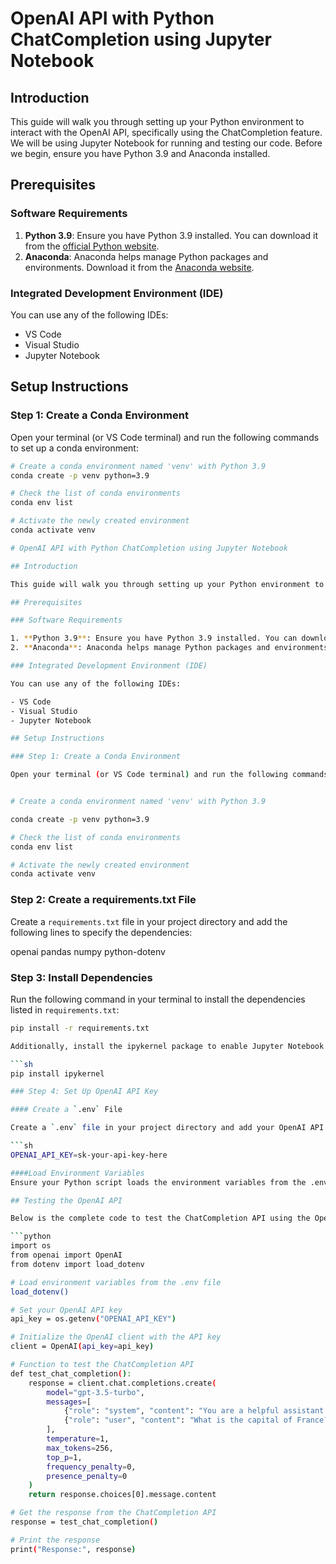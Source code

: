 # OpenAI API with Python ChatCompletion using Jupyter Notebook

## Introduction

This guide will walk you through setting up your Python environment to interact with the OpenAI API, specifically using the ChatCompletion feature. We will be using Jupyter Notebook for running and testing our code. Before we begin, ensure you have Python 3.9 and Anaconda installed.

## Prerequisites

### Software Requirements

1. **Python 3.9**: Ensure you have Python 3.9 installed. You can download it from the [official Python website](https://www.python.org/downloads/).
2. **Anaconda**: Anaconda helps manage Python packages and environments. Download it from the [Anaconda website](https://www.anaconda.com/products/individual).

### Integrated Development Environment (IDE)

You can use any of the following IDEs:

- VS Code
- Visual Studio
- Jupyter Notebook

## Setup Instructions

### Step 1: Create a Conda Environment

Open your terminal (or VS Code terminal) and run the following commands to set up a conda environment:

```sh
# Create a conda environment named 'venv' with Python 3.9
conda create -p venv python=3.9

# Check the list of conda environments
conda env list

# Activate the newly created environment
conda activate venv

# OpenAI API with Python ChatCompletion using Jupyter Notebook

## Introduction

This guide will walk you through setting up your Python environment to interact with the OpenAI API, specifically using the ChatCompletion feature. We will be using Jupyter Notebook for running and testing our code. Before we begin, ensure you have Python 3.9 and Anaconda installed.

## Prerequisites

### Software Requirements

1. **Python 3.9**: Ensure you have Python 3.9 installed. You can download it from the [official Python website](https://www.python.org/downloads/).
2. **Anaconda**: Anaconda helps manage Python packages and environments. Download it from the [Anaconda website](https://www.anaconda.com/products/individual).

### Integrated Development Environment (IDE)

You can use any of the following IDEs:

- VS Code
- Visual Studio
- Jupyter Notebook

## Setup Instructions

### Step 1: Create a Conda Environment

Open your terminal (or VS Code terminal) and run the following commands to set up a conda environment:


# Create a conda environment named 'venv' with Python 3.9

conda create -p venv python=3.9

# Check the list of conda environments
conda env list

# Activate the newly created environment
conda activate venv
```

### Step 2: Create a requirements.txt File

Create a `requirements.txt` file in your project directory and add the following lines to specify the dependencies:

openai
pandas
numpy
python-dotenv


### Step 3: Install Dependencies

Run the following command in your terminal to install the dependencies listed in `requirements.txt`:

```sh
pip install -r requirements.txt

Additionally, install the ipykernel package to enable Jupyter Notebook to use the new conda environment:

```sh
pip install ipykernel

### Step 4: Set Up OpenAI API Key

#### Create a `.env` File

Create a `.env` file in your project directory and add your OpenAI API key:

```sh
OPENAI_API_KEY=sk-your-api-key-here

####Load Environment Variables
Ensure your Python script loads the environment variables from the .env file using the dotenv package.

## Testing the OpenAI API

Below is the complete code to test the ChatCompletion API using the OpenAI Python client.

```python
import os
from openai import OpenAI
from dotenv import load_dotenv

# Load environment variables from the .env file
load_dotenv()

# Set your OpenAI API key
api_key = os.getenv("OPENAI_API_KEY")

# Initialize the OpenAI client with the API key
client = OpenAI(api_key=api_key)

# Function to test the ChatCompletion API
def test_chat_completion():
    response = client.chat.completions.create(
        model="gpt-3.5-turbo",
        messages=[
            {"role": "system", "content": "You are a helpful assistant."},
            {"role": "user", "content": "What is the capital of France?"}
        ],
        temperature=1,
        max_tokens=256,
        top_p=1,
        frequency_penalty=0,
        presence_penalty=0
    )
    return response.choices[0].message.content

# Get the response from the ChatCompletion API
response = test_chat_completion()

# Print the response
print("Response:", response)
